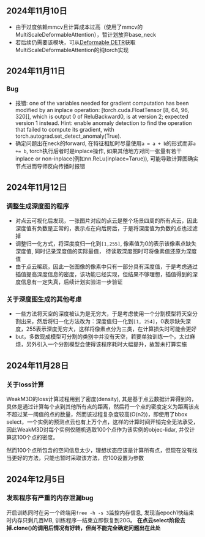 ## 2024年11月10日
- 由于过度依赖mmcv且计算成本过高（使用了mmcv的MultiScaleDeformableAttention），暂计划放弃base_neck
- 若后续仍需要该模块，可从[Deformable DETR](https://github.com/fundamentalvision/Deformable-DETR/blob/main/models/ops/modules/ms_deform_attn.py)获取MultiScaleDeformableAttention的纯torch实现


## 2024年11月11日

### Bug
- 报错:  one of the variables needed for gradient computation has been modified by an inplace operation: [torch.cuda.FloatTensor [8, 64, 96, 320]], which is output 0 of ReluBackward0, is at version 2; expected version 1 instead. Hint: enable anomaly detection to find the operation that failed to compute its gradient, with torch.autograd.set_detect_anomaly(True).
- 确定问题出在neck的forward, 在特征相加时尽量使用`a = a + b`的形式而非`a += b`, torch执行后者时是inplace操作, 如果其他地方对同一张量有若干inplace or non-inplace(例如nn.ReLu(inplace=Tarue)), 可能导致计算图确实节点进而导师反向传播时报错


## 2024年11月12日

### 调整生成深度图的程序
- 对点云可视化后发现，一张图片对应的点云是整个场景四周的所有点云，因此深度值有负数是正常的，表示点在向后房后，于是将深度值为负数的点也过滤掉
- 调整归一化方式，将深度度归一化到`[1,255]`, 像素值为0的表示该像素点缺失深度值, 同时记录深度值的实际最值， 待读取深度图时可将像素值还原为深度值
- 由于点云稀疏，因此一张图像的像素中只有一部分具有深度值，于是考虑通过插值提高深度信息的密度，该功能已经实现，但结果不够理想，插值得到的深度信息有一定失真，后续计划实验进一步验证

### 关于深度图生成的其他考虑
- 一些方法将天空的深度被认为是无穷大，于是考虑使用一个分割模型将天空分割出来，然后将归一化方法改为：深度值归一化到`[1, 254]`，0表示缺失深度，255表示深度无穷大，这样将像素点分为三类，在计算损失时可能会更好
- but，多数现成模型可分割的类别中并没有天空，若要单独训练一个，太过麻烦，另外引入一个分割模型会使得该程序耗时大幅提升，故暂未打算实施
    

## 2024年11月28日
### 关于loss计算
WeakM3D的loss计算过程用到了密度(density), 其是基于点云数据计算得到的，具体是通过计算每个点到其他所有点的距离，然后将一个点的密度定义为距离该点不超过某一阈值的点的数量，然而该过程复杂度较高(O(n2))，即使用了bbox select，一个实例的预测点云也有上万个点，这样的计算时间开销完全无法承受，因此WeakM3D对每个实例仅随机选取100个点作为该实例的objec-lidar, 并仅计算这100个点的密度。

然而100个点所包含的空间信息太少，理想状态应该是计算所有点，但现在没有找当更好的方法，只能也暂时采取该方法，应100设置为参数

## 2024年12月5日
### 发现程序有严重的内存泄漏bug
开启训练同时在另一个终端用`free -h -s 3`监控内存信息, 发现当epoch1快结束时内存只剩几百MB, 训练程序一结束立即恢复到20G。
**在点云select阶段去掉.clone()的调用后情况有好转，但尚不能完全确定问题出在此处**